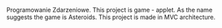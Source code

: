 Programowanie Zdarzeniowe.
This project is game - applet.
As the name suggests the game is Asteroids.
This project is made in MVC architecture.